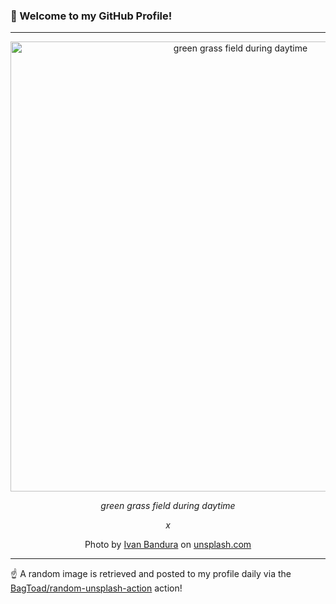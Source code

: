 ### 👋 Welcome to my GitHub Profile!

----

<div align="center">
  <img width="720" src="https://images.unsplash.com/photo-1593799372100-df462e97b5eb?crop=entropy&cs=tinysrgb&fit=max&fm=jpg&ixid=M3w1NTI0OTR8MHwxfHJhbmRvbXx8fHx8fHx8fDE3NDI3MTAzMjB8&ixlib=rb-4.0.3&q=80&w=1080" alt="green grass field during daytime">
  
  <em>green grass field during daytime</em>
  
  <em>x</em>
  
  Photo by [Ivan Bandura](https://ivan.graphics) on [unsplash.com](https://unsplash.com/)
</div>

----

☝️ A random image is retrieved and posted to my profile daily via the [BagToad/random-unsplash-action](https://github.com/BagToad/random-unsplash-action) action!
